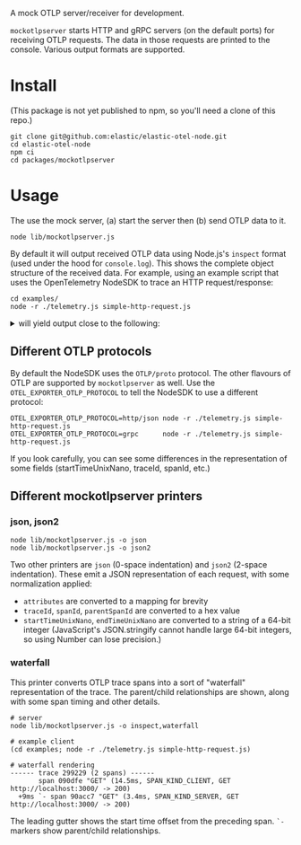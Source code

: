 A mock OTLP server/receiver for development.

`mockotlpserver` starts HTTP and gRPC servers (on the default ports) for
receiving OTLP requests. The data in those requests are printed to the
console. Various output formats are supported.

# Install

(This package is not yet published to npm, so you'll need a clone of
this repo.)

    git clone git@github.com:elastic/elastic-otel-node.git
    cd elastic-otel-node
    npm ci
    cd packages/mockotlpserver

# Usage

The use the mock server, (a) start the server then (b) send OTLP data to it.

    node lib/mockotlpserver.js

By default it will output received OTLP data using Node.js's `inspect`
format (used under the hood for `console.log`). This shows the complete
object structure of the received data. For example, using an example script
that uses the OpenTelemetry NodeSDK to trace an HTTP request/response:

    cd examples/
    node -r ./telemetry.js simple-http-request.js

<details>
<summary>will yield output close to the following:</summary>

```
% node lib/mockotlpserver.js
{"name":"mockotlpserver","level":30,"msg":"OTLP/HTTP listening at http://[::1]:4318","time":"2023-12-22T04:32:39.016Z"}
{"name":"mockotlpserver","level":30,"msg":"OTLP/gRPC listening at http://localhost:4317","time":"2023-12-22T04:32:39.019Z"}
{"name":"mockotlpserver","level":30,"msg":"UI listening at http://localhost:8080","time":"2023-12-22T04:32:39.019Z"}
ExportTraceServiceRequest {
  resourceSpans: [
    ResourceSpans {
      scopeSpans: [
        ScopeSpans {
          spans: [
            Span {
              attributes: [
                KeyValue { key: 'http.url', value: AnyValue { stringValue: 'http://localhost:3000/' } },
                KeyValue { key: 'http.host', value: AnyValue { stringValue: 'localhost:3000' } },
                KeyValue { key: 'net.host.name', value: AnyValue { stringValue: 'localhost' } },
                KeyValue { key: 'http.method', value: AnyValue { stringValue: 'GET' } },
                KeyValue { key: 'http.scheme', value: AnyValue { stringValue: 'http' } },
                KeyValue { key: 'http.target', value: AnyValue { stringValue: '/' } },
                KeyValue { key: 'http.flavor', value: AnyValue { stringValue: '1.1' } },
                KeyValue { key: 'net.transport', value: AnyValue { stringValue: 'ip_tcp' } },
                KeyValue { key: 'net.host.ip', value: AnyValue { stringValue: '::1' } },
                KeyValue { key: 'net.host.port', value: AnyValue { intValue: Long { low: 3000, high: 0, unsigned: false } } },
                KeyValue { key: 'net.peer.ip', value: AnyValue { stringValue: '::1' } },
                KeyValue { key: 'net.peer.port', value: AnyValue { intValue: Long { low: 62614, high: 0, unsigned: false } } },
                KeyValue { key: 'http.status_code', value: AnyValue { intValue: Long { low: 200, high: 0, unsigned: false } } },
                KeyValue { key: 'http.status_text', value: AnyValue { stringValue: 'OK' } }
              ],
              events: [],
              links: [],
              traceId: Buffer(16) [Uint8Array] [
                218, 252, 159, 205, 143,  43,
                 13,  82,  26, 194,  84, 158,
                 12, 241,  97,  50
              ],
              spanId: Buffer(8) [Uint8Array] [
                235, 244, 225,
                251, 215, 244,
                158,  97
              ],
              parentSpanId: Buffer(8) [Uint8Array] [
                192, 254, 88, 214,
                252, 178, 90, 110
              ],
              name: 'GET',
              kind: 2,
              startTimeUnixNano: Long { low: -1485868864, high: 396561708, unsigned: true },
              endTimeUnixNano: Long { low: -1481201225, high: 396561708, unsigned: true },
              droppedAttributesCount: 0,
              droppedEventsCount: 0,
              droppedLinksCount: 0,
              status: Status { code: 0 }
            },
            Span {
              attributes: [
                KeyValue { key: 'http.url', value: AnyValue { stringValue: 'http://localhost:3000/' } },
                KeyValue { key: 'http.method', value: AnyValue { stringValue: 'GET' } },
                KeyValue { key: 'http.target', value: AnyValue { stringValue: '/' } },
                KeyValue { key: 'net.peer.name', value: AnyValue { stringValue: 'localhost' } },
                KeyValue { key: 'http.host', value: AnyValue { stringValue: 'localhost:3000' } },
                KeyValue { key: 'net.peer.ip', value: AnyValue { stringValue: '::1' } },
                KeyValue { key: 'net.peer.port', value: AnyValue { intValue: Long { low: 3000, high: 0, unsigned: false } } },
                KeyValue {
                  key: 'http.response_content_length_uncompressed',
                  value: AnyValue { intValue: Long { low: 4, high: 0, unsigned: false } }
                },
                KeyValue { key: 'http.status_code', value: AnyValue { intValue: Long { low: 200, high: 0, unsigned: false } } },
                KeyValue { key: 'http.status_text', value: AnyValue { stringValue: 'OK' } },
                KeyValue { key: 'http.flavor', value: AnyValue { stringValue: '1.1' } },
                KeyValue { key: 'net.transport', value: AnyValue { stringValue: 'ip_tcp' } }
              ],
              events: [],
              links: [],
              traceId: Buffer(16) [Uint8Array] [
                218, 252, 159, 205, 143,  43,
                 13,  82,  26, 194,  84, 158,
                 12, 241,  97,  50
              ],
              spanId: Buffer(8) [Uint8Array] [
                192, 254, 88, 214,
                252, 178, 90, 110
              ],
              name: 'GET',
              kind: 3,
              startTimeUnixNano: Long { low: -1494868864, high: 396561708, unsigned: true },
              endTimeUnixNano: Long { low: -1478129996, high: 396561708, unsigned: true },
              droppedAttributesCount: 0,
              droppedEventsCount: 0,
              droppedLinksCount: 0,
              status: Status { code: 0 }
            }
          ],
          scope: InstrumentationScope { attributes: [], name: '@opentelemetry/instrumentation-http', version: '0.45.1' }
        }
      ],
      resource: Resource {
        attributes: [
          KeyValue { key: 'service.name', value: AnyValue { stringValue: 'simple-http-request' } },
          KeyValue { key: 'telemetry.sdk.language', value: AnyValue { stringValue: 'nodejs' } },
          KeyValue { key: 'telemetry.sdk.name', value: AnyValue { stringValue: 'opentelemetry' } },
          KeyValue { key: 'telemetry.sdk.version', value: AnyValue { stringValue: '1.19.0' } },
          KeyValue { key: 'process.pid', value: AnyValue { intValue: Long { low: 20595, high: 0, unsigned: false } } },
          KeyValue { key: 'process.executable.name', value: AnyValue { stringValue: 'node' } },
          KeyValue {
            key: 'process.executable.path',
            value: AnyValue { stringValue: '/Users/trentm/.nvm/versions/node/v18.18.2/bin/node' }
          },
          KeyValue {
            key: 'process.command_args',
            value: AnyValue {
              arrayValue: ArrayValue {
                values: [
                  AnyValue { stringValue: '/Users/trentm/.nvm/versions/node/v18.18.2/bin/node' },
                  AnyValue { stringValue: '-r' },
                  AnyValue { stringValue: './telemetry.js' },
                  AnyValue {
                    stringValue: '/Users/trentm/el/elastic-otel-node2/packages/mockotlpserver/examples/simple-http-request.js'
                  }
                ]
              }
            }
          },
          KeyValue { key: 'process.runtime.version', value: AnyValue { stringValue: '18.18.2' } },
          KeyValue { key: 'process.runtime.name', value: AnyValue { stringValue: 'nodejs' } },
          KeyValue { key: 'process.runtime.description', value: AnyValue { stringValue: 'Node.js' } },
          KeyValue {
            key: 'process.command',
            value: AnyValue {
              stringValue: '/Users/trentm/el/elastic-otel-node2/packages/mockotlpserver/examples/simple-http-request.js'
            }
          },
          KeyValue { key: 'process.owner', value: AnyValue { stringValue: 'trentm' } }
        ],
        droppedAttributesCount: 0
      }
    }
  ]
}
```

</details>


## Different OTLP protocols

By default the NodeSDK uses the `OTLP/proto` protocol. The other flavours of OTLP
are supported by `mockotlpserver` as well. Use the `OTEL_EXPORTER_OTLP_PROTOCOL`
to tell the NodeSDK to use a different protocol:

```
OTEL_EXPORTER_OTLP_PROTOCOL=http/json node -r ./telemetry.js simple-http-request.js
OTEL_EXPORTER_OTLP_PROTOCOL=grpc      node -r ./telemetry.js simple-http-request.js
```

If you look carefully, you can see some differences in the representation of some fields
(startTimeUnixNano, traceId, spanId, etc.)

<!--
Try all the protocols:
    for flav in http/proto http/json grpc; do OTEL_EXPORTER_OTLP_PROTOCOL=$flav node -r ./telemetry.js simple-http-request.js; done
-->


## Different mockotlpserver printers

### json, json2

```
node lib/mockotlpserver.js -o json
node lib/mockotlpserver.js -o json2
```

Two other printers are `json` (0-space indentation) and `json2` (2-space
indentation). These emit a JSON representation of each request, with some
normalization applied:

- `attributes` are converted to a mapping for brevity
- `traceId`, `spanId`, `parentSpanId` are converted to a hex value
- `startTimeUnixNano`, `endTimeUnixNano` are converted to a string of a 64-bit integer
  (JavaScript's JSON.stringify cannot handle large 64-bit integers, so using
  Number can lose precision.)

### waterfall

This printer converts OTLP trace spans into a sort of "waterfall"
representation of the trace. The parent/child relationships are shown, along
with some span timing and other details.

```
# server
node lib/mockotlpserver.js -o inspect,waterfall

# example client
(cd examples; node -r ./telemetry.js simple-http-request.js)

# waterfall rendering
------ trace 299229 (2 spans) ------
       span 090dfe "GET" (14.5ms, SPAN_KIND_CLIENT, GET http://localhost:3000/ -> 200)
  +9ms `- span 90acc7 "GET" (3.4ms, SPAN_KIND_SERVER, GET http://localhost:3000/ -> 200)
```

The leading gutter shows the start time offset from the preceding span.
`` `- `` markers show parent/child relationships.
